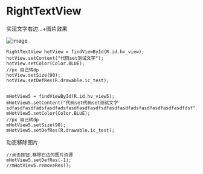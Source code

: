 # RightTextView
实现文字右边...+图片效果

![image](https://github.com/ff-frida/RightTextView/blob/master/android-cap.png)


```
RightTextView hotView = findViewById(R.id.hv_view);
hotView.setContent("代码set测试文字");
hotView.setColor(Color.BLUE);
//px 自己转dp
hotView.setSize(90);
hotView.setDefRes(R.drawable.ic_test);


mHotView5 = findViewById(R.id.hv_view5);
mHotView5.setContent("代码set代码set测试文字sdfasdfasdfadsfasdfadsfasdfasdfasdfsdfasdfasdfadsfasdfasdfasdfasdfdsf");
mHotView5.setColor(Color.BLUE);
//px 自己转dp
mHotView5.setSize(90);
mHotView5.setDefRes(R.drawable.ic_test);

```

动态移除图片
```
//点击按钮,移除右边的图片资源
mHotView5.setDefRes(-1);
//mHotView5.removeRes();
```
